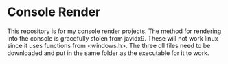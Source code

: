 # Console Render
This repository is for my console render projects. The method for rendering into the console is gracefully stolen from javidx9.
These will not work linux since it uses functions from <windows.h>. The three dll files need to be downloaded and put in the same folder as the executable for it to work.
